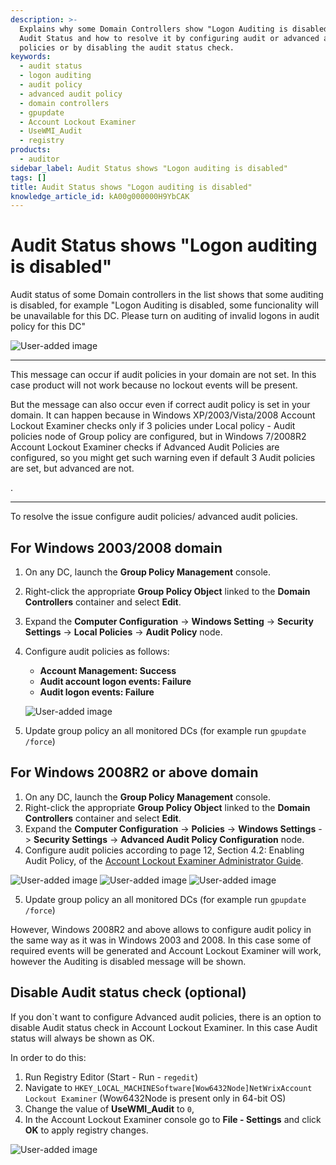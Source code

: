```yaml
---
description: >-
  Explains why some Domain Controllers show "Logon Auditing is disabled" in
  Audit Status and how to resolve it by configuring audit or advanced audit
  policies or by disabling the audit status check.
keywords:
  - audit status
  - logon auditing
  - audit policy
  - advanced audit policy
  - domain controllers
  - gpupdate
  - Account Lockout Examiner
  - UseWMI_Audit
  - registry
products:
  - auditor
sidebar_label: Audit Status shows "Logon auditing is disabled"
tags: []
title: Audit Status shows "Logon auditing is disabled"
knowledge_article_id: kA00g000000H9YbCAK
---
```


# Audit Status shows "Logon auditing is disabled"

Audit status of some Domain controllers in the list shows that some auditing is disabled, for example "Logon Auditing is disabled, some funcionality will be unavailable for this DC. Please turn on auditing of invalid logons in audit policy for this DC"

![User-added image](images/ka04u000000HcRc_0EM700000004wxR.png)

---

This message can occur if audit policies in your domain are not set. In this case product will not work because no lockout events will be present.

But the message can also occur even if correct audit policy is set in your domain. It can happen because in Windows XP/2003/Vista/2008 Account Lockout Examiner checks only if 3 policies under Local policy - Audit policies node of Group policy are configured, but in Windows 7/2008R2 Account Lockout Examiner checks if Advanced Audit Policies are configured, so you might get such warning even if default 3 Audit policies are set, but advanced are not.

.

---

To resolve the issue configure audit policies/ advanced audit policies.

## For Windows 2003/2008 domain

1. On any DC, launch the **Group Policy Management** console.
2. Right-click the appropriate **Group Policy Object** linked to the **Domain Controllers** container and select **Edit**.
3. Expand the **Computer Configuration** -> **Windows Setting** -> **Security Settings** -> **Local Policies** -> **Audit Policy** node.
4. Configure audit policies as follows:
   - **Account Management: Success**
   - **Audit account logon events: Failure**
   - **Audit logon events: Failure**

   ![User-added image](images/ka04u000000HcRc_0EM700000004wxC.png)

5. Update group policy an all monitored DCs (for example run `gpupdate /force`)

## For Windows 2008R2 or above domain

1. On any DC, launch the **Group Policy Management** console.
2. Right-click the appropriate **Group Policy Object** linked to the **Domain Controllers** container and select **Edit**.
3. Expand the **Computer Configuration** -> **Policies** -> **Windows Settings** -> **Security Settings** -> **Advanced Audit Policy Configuration** node.
4. Configure audit policies according to page 12, Section 4.2: Enabling Audit Policy, of the [Account Lockout Examiner Administrator Guide](https://www.netwrix.com/download/documents/NetWrix_Account_Lockout_Examiner_Administrator_Guide.pdf?_ga=2.126161166.2092059225.1569427026-1766003445.1557946744).

![User-added image](images/ka04u000000HcRc_0EM7000000054jS.png) ![User-added image](images/ka04u000000HcRc_0EM7000000054jX.png) ![User-added image](images/ka04u000000HcRc_0EM700000004wxH.png)

5. Update group policy an all monitored DCs (for example run `gpupdate /force`)

However, Windows 2008R2 and above allows to configure audit policy in the same way as it was in Windows 2003 and 2008. In this case some of required events will be generated and Account Lockout Examiner will work, however the Auditing is disabled message will be shown.

## Disable Audit status check (optional)

If you don`t want to configure Advanced audit policies, there is an option to disable Audit status check in Account Lockout Examiner. In this case Audit status will always be shown as OK.

In order to do this:

1. Run Registry Editor (Start - Run - `regedit`)
2. Navigate to `HKEY_LOCAL_MACHINESoftware[Wow6432Node]NetWrixAccount Lockout Examiner` (Wow6432Node is present only in 64-bit OS)
3. Change the value of **UseWMI_Audit** to `0`,
4. In the Account Lockout Examiner console go to **File - Settings** and click **OK** to apply registry changes.

![User-added image](images/ka04u000000HcRc_0EM700000004wxM.png)
